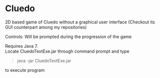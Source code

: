 Cluedo
===========

2D based game of Cluedo without a graphical user interface (Checkout its GUI counterpart among my repositories)

Controls: Will be prompted during the progression of the game

Requires Java 7. <br />
Locate CluedoTextExe.jar through command prompt and type
 > java -jar CluedoTextExe.jar
 
to execute program